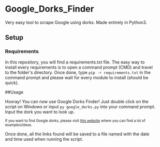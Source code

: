 # Google_Dorks_Finder
Very easy tool to scrape Google using dorks.
Made entirely in Python3.

## Setup
### Requirements

In this repository, you will find a requirements.txt file.
The easy way to install every requirements is to open a command prompt (CMD) and travel to the folder's directory.
Once done, type `pip -r requirements.txt` in the command prompt and please wait for every module to install (should be quick).

##Usage

Hooray! You can now use Google Dorks Finder!
Just double click on the script on Windows or input `py google_dorks.py` into your command prompt.
Input the dork you want to look up. 

<sub>If you want to find Google dorks, please visit [this website](https://www.exploit-db.com/google-hacking-database) where you can find a lot of examples/ideas.</sub>

Once done, all the links found will be saved to a file named with the date and time used when running the script.
